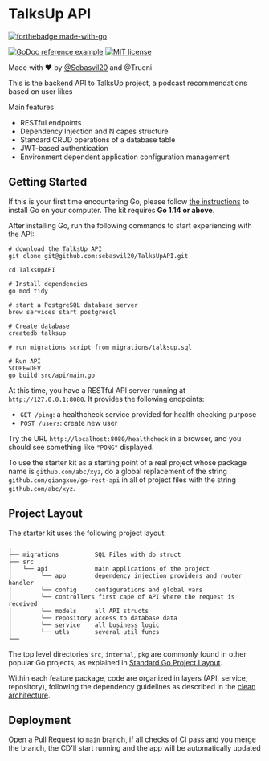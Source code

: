 # TalksUp API 

[![forthebadge made-with-go](http://ForTheBadge.com/images/badges/made-with-go.svg)](https://go.dev/) 

[![GoDoc reference example](https://img.shields.io/badge/godoc-reference-blue.svg)](https://godoc.org/nanomsg.org/go/mangos/v2) [![MIT license](https://img.shields.io/badge/License-MIT-blue.svg)](https://lbesson.mit-license.org/)


Made with ♥️ by [@Sebasvil20](https://www.linkedin.com/in/sebasvil20/) and @Trueni

This is the backend API to TalksUp project, a podcast recommendations based on user likes

Main features
* RESTful endpoints
* Dependency Injection and N capes structure
* Standard CRUD operations of a database table
* JWT-based authentication
* Environment dependent application configuration management

## Getting Started

If this is your first time encountering Go, please follow [the instructions](https://golang.org/doc/install) to
install Go on your computer. The kit requires **Go 1.14 or above**.

After installing Go, run the following commands to start experiencing with the API:

```shell
# download the TalksUp API
git clone git@github.com:sebasvil20/TalksUpAPI.git

cd TalksUpAPI

# Install dependencies
go mod tidy

# start a PostgreSQL database server
brew services start postgresql

# Create database
createdb talksup

# run migrations script from migrations/talksup.sql

# Run API
SCOPE=DEV
go build src/api/main.go
```

At this time, you have a RESTful API server running at `http://127.0.0.1:8080`. It provides the following endpoints:

* `GET /ping`: a healthcheck service provided for health checking purpose
* `POST /users`: create new user

Try the URL `http://localhost:8080/healthcheck` in a browser, and you should see something like `"PONG"` displayed.

To use the starter kit as a starting point of a real project whose package name is `github.com/abc/xyz`, do a global 
replacement of the string `github.com/qiangxue/go-rest-api` in all of project files with the string `github.com/abc/xyz`.


## Project Layout

The starter kit uses the following project layout:
 
```
.
├── migrations          SQL Files with db struct
├── src                 
│   └── api             main applications of the project
│        └── app        dependency injection providers and router handler
│        └── config     configurations and global vars
│        └── controllers first cape of API where the request is received
│        └── models     all API structs
│        └── repository access to database data
│        └── service    all business logic
│        └── utls       several util funcs
└── 
```

The top level directories `src`, `internal`, `pkg` are commonly found in other popular Go projects, as explained in
[Standard Go Project Layout](https://github.com/golang-standards/project-layout).

Within each feature package, code are organized in layers (API, service, repository), following the dependency guidelines
as described in the [clean architecture](https://blog.cleancoder.com/uncle-bob/2012/08/13/the-clean-architecture.html).

## Deployment

Open a Pull Request to `main` branch, if all checks of CI pass and you merge the branch, the CD'll start running and the app will be automatically updated
